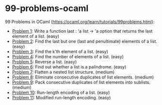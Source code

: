 # 99-problems-ocaml
99 Problems in OCaml (https://ocaml.org/learn/tutorials/99problems.html):
* [Problem 1](https://ocaml.org/learn/tutorials/99problems.html#Writeafunctionlast39alistgt39aoptionthatreturnsthelastelementofalisteasy): Write a function last : 'a list -> 'a option that returns the last element of a list. (easy)
* [Problem 2](https://ocaml.org/learn/tutorials/99problems.html#Findthelastbutonelastandpenultimateelementsofalisteasy): Find the last but one (last and penultimate) elements of a list. (easy)
* [Problem 3](https://ocaml.org/learn/tutorials/99problems.html#Findthek39thelementofalisteasy): Find the k'th element of a list. (easy)
* [Problem 4](https://ocaml.org/learn/tutorials/99problems.html#Findthenumberofelementsofalisteasy): Find the number of elements of a list. (easy)
* [Problem 5](https://ocaml.org/learn/tutorials/99problems.html#Reversealisteasy): Reverse a list. (easy)
* [Problem 6](https://ocaml.org/learn/tutorials/99problems.html#Findoutwhetheralistisapalindromeeasy): Find out whether a list is a palindrome. (easy)
* [Problem 7](https://ocaml.org/learn/tutorials/99problems.html#Flattenanestedliststructuremedium): Flatten a nested list structure. (medium)
* [Problem 8](https://ocaml.org/learn/tutorials/99problems.html#Eliminateconsecutiveduplicatesoflistelementsmedium): Eliminate consecutive duplicates of list elements. (medium)
* [Problem 9](https://ocaml.org/learn/tutorials/99problems.html#Packconsecutiveduplicatesoflistelementsintosublistsmedium): Pack consecutive duplicates of list elements into sublists. (medium)
* [Problem 10](https://ocaml.org/learn/tutorials/99problems.html#Runlengthencodingofalisteasy): Run-length encoding of a list. (easy)
* [Problem 11](https://ocaml.org/learn/tutorials/99problems.html#Modifiedrunlengthencodingeasy): Modified run-length encoding. (easy)
